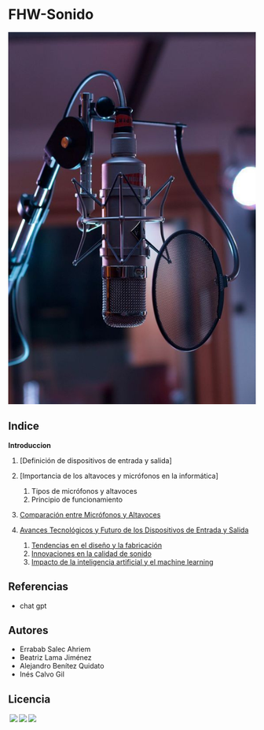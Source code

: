 # FHW-Sonido
![portada](img/portada.jpeg)

## Indice
 **Introduccion**
   1. [Definición de dispositivos de entrada y salida] 
   2. [Importancia de los altavoces y micrófonos en la informática] <!-- HACER QUE PARTICIPEN-->
      1. Tipos de micrófonos y altavoces
      2. Principio de funcionamiento
   3. [Comparación entre Micrófonos y Altavoces](3)
    
   4. [Avances Tecnológicos y Futuro de los Dispositivos de Entrada y Salida](4.md)
         1. [Tendencias en el diseño y la fabricación](4.1.md)
         2. [Innovaciones en la calidad de sonido](4.2.md)
         3. [Impacto de la inteligencia artificial y el machine learning](4.3.md) <!-- HACER QUE PARTICIPEN-->

 

## Referencias
   * chat gpt
## Autores 

  * Errabab Salec Ahriem
  * Beatriz Lama Jiménez 
  *  Alejandro Benítez Quidato
  * Inés Calvo Gil 
## Licencia
<p xmlns:cc="http://creativecommons.org/ns#" > <a href="http://creativecommons.org/licenses/by-nc/4.0/?ref=chooser-v1" target="_blank" rel="license noopener noreferrer" style="display:inline-block;"><img style="height:22px!important;margin-left:3px;vertical-align:text-bottom;" src="https://mirrors.creativecommons.org/presskit/icons/cc.svg?ref=chooser-v1"><img style="height:22px!important;margin-left:3px;vertical-align:text-bottom;" src="https://mirrors.creativecommons.org/presskit/icons/by.svg?ref=chooser-v1"><img style="height:22px!important;margin-left:3px;vertical-align:text-bottom;" src="https://mirrors.creativecommons.org/presskit/icons/nc.svg?ref=chooser-v1"></a></p>
